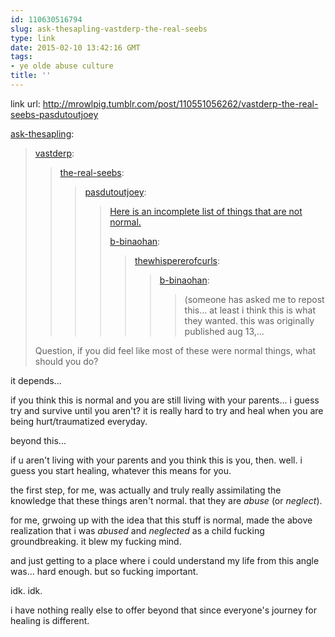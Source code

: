 ```yaml
---
id: 110630516794
slug: ask-thesapling-vastderp-the-real-seebs
type: link
date: 2015-02-10 13:42:16 GMT
tags:
- ye olde abuse culture
title: ''
---
```

link url: http://mrowlpig.tumblr.com/post/110551056262/vastderp-the-real-seebs-pasdutoutjoey

<p><a href="http://ask-thesapling.tumblr.com/post/110615305742" class="tumblr_blog">ask-thesapling</a>:</p>

<blockquote><p><a href="http://vastderp.tumblr.com/post/109744475576/the-real-seebs-pasdutoutjoey-here-is-an" class="tumblr_blog">vastderp</a>:</p> <blockquote>
<p><a href="http://the-real-seebs.tumblr.com/post/109733831988/pasdutoutjoey-here-is-an-incomplete-list-of" class="tumblr_blog">the-real-seebs</a>:</p> <blockquote>
<p><a href="http://pasdutoutjoey.tumblr.com/post/106318101337/here-is-an-incomplete-list-of-things-that-are-not">pasdutoutjoey</a>:</p> <blockquote> <p><a href="http://xd.binaohan.org/post/106275671649/here-is-an-incomplete-list-of-things-that-are-not">Here is an incomplete list of things that are not normal.</a></p> <p><a href="http://xd.binaohan.org/post/106311419424/here-is-an-incomplete-list-of-things-that-are-not">b-binaohan</a>:</p> <blockquote> <p><a href="http://thewhispererofcurls.tumblr.com/post/106287561307/here-is-an-incomplete-list-of-things-that-are-not">thewhispererofcurls</a>:</p> <blockquote> <p><a href="http://xd.binaohan.org/post/106275671649/here-is-an-incomplete-list-of-things-that-are-not">b-binaohan</a>:</p> <blockquote> <p>(someone has asked me to repost this… at least i think this is what they wanted. this was originally published aug 13,&#8230;</p>
</blockquote>
</blockquote>
</blockquote>
</blockquote>
</blockquote>
</blockquote>

<p>Question, if you did feel like most of these were normal things, what should you do?</p></blockquote>

it depends...

if you think this is normal and you are still living with your parents... i guess try and survive until you aren't? it is really hard to try and heal when you are being hurt/traumatized everyday. 

beyond this...

if u aren't living with your parents and you think this is you, then. well. i guess you start healing, whatever this means for you.

the first step, for me, was actually and truly really assimilating the knowledge that these things aren't normal. that they are _abuse_ (or _neglect_). 

for me, grwoing up with the idea that this stuff is normal, made the above realization that i was _abused_ and _neglected_ as a child fucking groundbreaking. it blew my fucking mind. 

and just getting to a place where i could understand my life from this angle was... hard enough. but so fucking important.

idk. idk. 

i have nothing really else to offer beyond that since everyone's journey for healing is different.